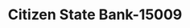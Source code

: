 ---
f_zip-code: 74860
f_state-code: OK
title: Citizen State Bank-15009
f_phone: 405-932-4411
f_city-only: Paden
f_address: 402 West 9Th Paden
f_location-unique-id: '15009'
slug: citizen-state-bank-15009
updated-on: '2024-05-30T13:46:58.046Z'
created-on: '2024-05-30T13:36:59.803Z'
published-on: '2024-05-30T13:54:32.469Z'
f_city-state: cms/city/paden-ok.md
f_company: cms/company/citizen-state-bank.md
f_state: cms/state/oklahoma.md
layout: '[payday-loan].html'
tags: payday-loan
---